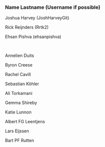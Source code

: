 ### Name Lastname (Username if possible)
Joshua Harvey (JoshHarveyGit)

Rick Reijnders (Rrtk2) 

Ehsan Pishva (ehsanpishva)


<br/>

Annelien Duits

Byron Creese

Rachel Cavill

Sebastian Köhler

Ali Torkamani

Gemma Shireby

Katie Lunnon

Albert FG Leentjens

Lars Eijssen

Bart PF Rutten 

